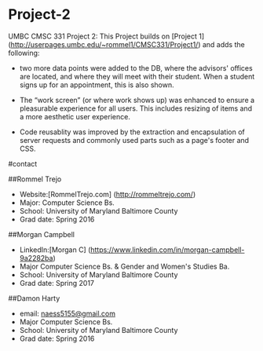 # Project-2
UMBC CMSC 331 Project 2: This Project builds on [Project 1] (http://userpages.umbc.edu/~rommel1/CMSC331/Project1/) and adds the following:

  * two more data points were added to the DB, where the advisors' offices are located, and where they will meet with their student. When a student signs up for an appointment, this is also shown.



* The “work screen” (or where work shows up) was enhanced to ensure a pleasurable experience for all users. This includes resizing of items and a more aesthetic user experience.



* Code reusablity was improved by the extraction and encapsulation of server requests and commonly used parts such as a page's footer and CSS.


#contact
  
##Rommel Trejo
  
  * Website:[RommelTrejo.com] (http://rommeltrejo.com/)
  * Major: Computer Science Bs.
  * School: University of Maryland Baltimore County
  * Grad date: Spring 2016

##Morgan Campbell

  
  * LinkedIn:[Morgan C] (https://www.linkedin.com/in/morgan-campbell-9a2282ba) 
  * Major Computer Science Bs. & Gender and Women's Studies Ba.
  * School: University of Maryland Baltimore County
  * Grad date: Spring 2017


##Damon Harty

  

  * email: <naess5155@gmail.com>
  * Major Computer Science Bs.
  * School: University of Maryland Baltimore County
  * Grad date: Spring 2016
